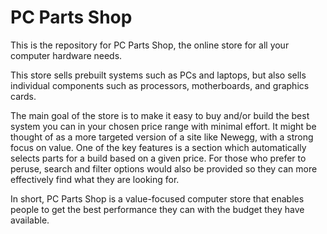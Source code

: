 # PC Parts Shop
This is the repository for PC Parts Shop, the online store for all your computer hardware needs.

This store sells prebuilt systems such as PCs and laptops, but also sells individual components such as processors, motherboards, and graphics cards.

The main goal of the store is to make it easy to buy and/or build the best system you can in your chosen price range with minimal effort. It might be thought of as a more targeted version of a site like Newegg, with a strong focus on value. One of the key features is a section which automatically selects parts for a build based on a given price. For those who prefer to peruse, search and filter options would also be provided so they can more effectively find what they are looking for.

In short, PC Parts Shop is a value-focused computer store that enables people to get the best performance they can with the budget they have available.
